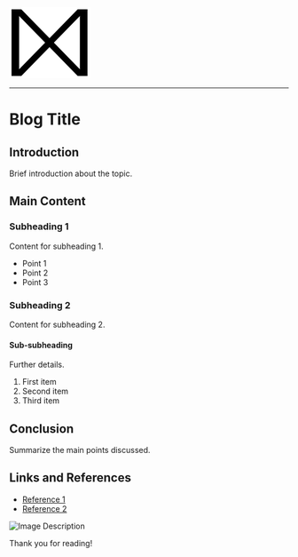 [![Alt Text](https://raw.githubusercontent.com/davidjrb/davidjrb.github.io/master/images/D.svg)](https://davidjrb.github.io)

---

# Blog Title

## Introduction

Brief introduction about the topic.

## Main Content

### Subheading 1

Content for subheading 1.

- Point 1
- Point 2
- Point 3

### Subheading 2

Content for subheading 2.

#### Sub-subheading

Further details.

1. First item
2. Second item
3. Third item

## Conclusion

Summarize the main points discussed.

## Links and References

- [Reference 1](URL1)
- [Reference 2](URL2)

![Image Description](ImageURL)

Thank you for reading!

